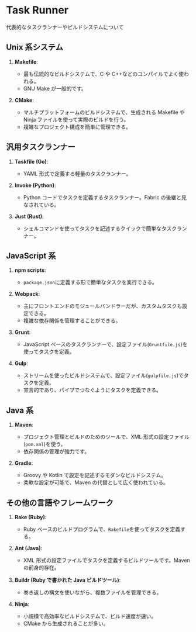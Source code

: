 # Task Runner

代表的なタスクランナーやビルドシステムについて

## Unix 系システム

1. **Makefile**:

   - 最も伝統的なビルドシステムで、C や C++などのコンパイルでよく使われる。
   - GNU Make が一般的です。

2. **CMake**:
   - マルチプラットフォームのビルドシステムで、生成される Makefile や Ninja ファイルを使って実際のビルドを行う。
   - 複雑なプロジェクト構成を簡単に管理できる。

## 汎用タスクランナー

1. **Taskfile (Go)**:
   - YAML 形式で定義する軽量のタスクランナー。
2. **Invoke (Python)**:

   - Python コードでタスクを定義するタスクランナー。Fabric の後継と見なされている。

3. **Just (Rust)**:
   - シェルコマンドを使ってタスクを記述するクイックで簡単なタスクランナー。

## JavaScript 系

1. **npm scripts**:
   - `package.json`に定義する形で簡単なタスクを実行できる。
2. **Webpack**:
   - 主にフロントエンドのモジュールバンドラーだが、カスタムタスクも設定できる。
   - 複雑な依存関係を管理することができる。

3. **Grunt**:

   - JavaScript ベースのタスクランナーで、設定ファイル(`Gruntfile.js`)を使ってタスクを定義。

4. **Gulp**:

   - ストリームを使ったビルドシステムで、設定ファイル(`gulpfile.js`)でタスクを定義。
   - 宣言的であり、パイプでつなぐようにタスクを定義できる。

## Java 系

1. **Maven**:

   - プロジェクト管理とビルドのためのツールで、XML 形式の設定ファイル(`pom.xml`)を使う。
   - 依存関係の管理が強力です。

2. **Gradle**:
   - Groovy や Kotlin で設定を記述するモダンなビルドシステム。
   - 柔軟な設定が可能で、Maven の代替として広く使われている。

## その他の言語やフレームワーク

1. **Rake (Ruby)**:

   - Ruby ベースのビルドプログラムで、`Rakefile`を使ってタスクを定義する。

2. **Ant (Java)**:

   - XML 形式の設定ファイルでタスクを定義するビルドツールです。Maven の前身的存在。

3. **Buildr (Ruby で書かれた Java ビルドツール)**:

   - 巻き返しの構文を使いながら、複数ファイルを管理できる。

4. **Ninja**:
   - 小規模で高効率なビルドシステムで、ビルド速度が速い。
   - CMake から生成されることが多い。

